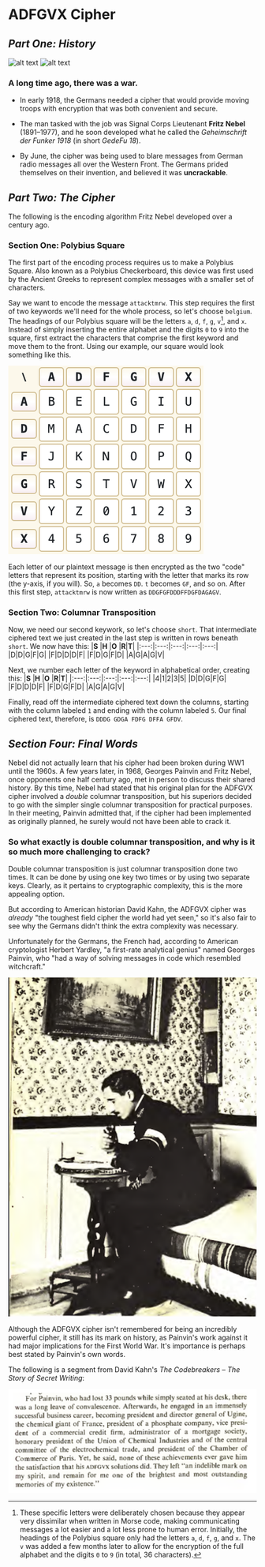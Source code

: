 # ADFGVX Cipher
## _Part One: History_
![alt text](http://idata.over-blog.com/2/21/11/03/Nebel.jpg "Fritz Nebel, The Creator")
![alt text](https://static-images.lpnt.fr/cd-cw1618/images/2016/12/20/6475173lpw-6475235-article-jpg_3972919_660x287.jpg "Georges Painvin, The Destroyer")

### A long time ago, there was a war.  


+ In early 1918, the Germans needed a cipher that would provide moving troops with encryption that was both convenient and secure.  

+ The man tasked with the job was Signal Corps Lieutenant **Fritz Nebel** (1891–1977), and he soon developed what he called the _Geheimschrift der Funker 1918_ (in short _GedeFu 18_).  

+ By June, the cipher was being used to blare messages from German radio messages all over the Western Front. The Germans prided themselves on their invention, and believed it was **uncrackable**.  

## _Part Two: The Cipher_

The following is the encoding algorithm Fritz Nebel developed over a century ago.
### Section One: Polybius Square
The first part of the encoding process requires us to make a Polybius Square. Also known as a Polybius Checkerboard, this device was first used by the Ancient Greeks to represent complex messages with a smaller set of characters.  

Say we want to encode the message `attacktmrw`. This step requires the first of two keywords we'll need for the whole process, so let's choose `belgium`. The headings of our Polybius square will be the letters `a`, `d`, `f`, `g`, `v`[^1], and `x`. Instead of simply inserting the entire alphabet and the digits `0` to `9` into the square, first extract the characters that comprise the first keyword and move them to the front. Using our example, our square would look something like this.   

![alt text](https://raw.githubusercontent.com/Stuycs-K/final-project-10-d-angelo-vincent-jha-lana/presentation_encode/data/square.png "square")

Each letter of our plaintext message is then encrypted as the two "code" letters that represent its position, starting with the letter that marks its row (the y-axis, if you will). So, `a` becomes `DD`. `t` becomes `GF`, and so on. After this first step, `attacktmrw` is now written as `DDGFGFDDDFFDGFDAGAGV`.  

### Section Two: Columnar Transposition

Now, we need our second keywork, so let's choose `short`. That intermediate ciphered text we just created in the last step is written in rows beneath `short`. We now have this:
|**S**    |**H**    |**O**    |**R**|**T**|
|:---:|:---:|:---:|:---:|:---:|
|D|D|G|F|G|
|F|D|D|D|F|
|F|D|G|F|D|
|A|G|A|G|V|

Next, we number each letter of the keyword in alphabetical order, creating this:
|**S**    |**H**    |**O**    |**R**|**T**|
|:---:|:---:|:---:|:---:|:---:|
|4|1|2|3|5|
|D|D|G|F|G|
|F|D|D|D|F|
|F|D|G|F|D|
|A|G|A|G|V|

Finally, read off the intermediate ciphered text down the columns, starting with the column labeled `1` and ending with the column labeled `5`. Our final ciphered text, therefore, is `DDDG GDGA FDFG DFFA GFDV`.

[^1]: These specific letters were deliberately chosen because they appear very dissimilar when written in Morse code, making communicating messages a lot easier and a lot less prone to human error. Initially, the headings of the Polybius square only had the letters `a`, `d`, `f`, `g`, and `x`. The `v` was added a few months later to allow for the encryption of the full alphabet and the digits `0` to `9` (in total, 36 characters).

## _Section Four: Final Words_

Nebel did not actually learn that his cipher had been broken during WW1 until the 1960s. A few years later, in 1968, Georges Painvin and Fritz Nebel, once opponents one half century ago, met in person to discuss their shared history. By this time, Nebel had stated that his original plan for the ADFGVX cipher involved a _double_ columnar transposition, but his superiors decided to go with the simpler single columnar transposition for practical purposes. In their meeting, Painvin admitted that, if the cipher had been implemented as originally planned, he surely would not have been able to crack it.

### So what exactly is double columnar transposition, and why is it so much more challenging to crack?

Double columnar transposition is just columnar transposition done two times. It can be done by using one key two times or by using two separate keys. Clearly, as it pertains to cryptographic complexity, this is the more appealing option.

But according to American historian David Kahn, the ADFGVX cipher was _already_ "the toughest field cipher the world had yet seen," so it's also fair to see why the Germans didn't think the extra complexity was necessary.

Unfortunately for the Germans, the French had, according to American cryptologist Herbert Yardley, "a first-rate analytical genius" named Georges Painvin, who "had a way of solving messages in code which resembled witchcraft."

![alt text](https://raw.githubusercontent.com/Stuycs-K/final-project-10-d-angelo-vincent-jha-lana/presentation_conclusion/data/painvin.png)

Although the ADFGVX cipher isn't remembered for being an incredibly powerful cipher, it still has its mark on history, as Painvin's work against it had major implications for the First World War. It's importance is perhaps best stated by Painvin's own words.

The following is a segment from David Kahn's _The Codebreakers – The Story of Secret Writing_:

![alt text](https://raw.githubusercontent.com/Stuycs-K/final-project-10-d-angelo-vincent-jha-lana/presentation_conclusion/data/kahn_paragraph.png)
